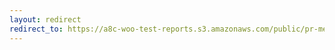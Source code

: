 ```yaml
---
layout: redirect
redirect_to: https://a8c-woo-test-reports.s3.amazonaws.com/public/pr-merge/39590/api/index.html
---
```

